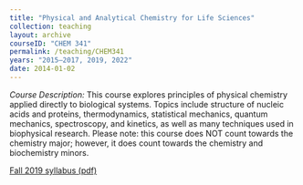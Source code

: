 ```yaml
---
title: "Physical and Analytical Chemistry for Life Sciences"
collection: teaching
layout: archive
courseID: "CHEM 341"
permalink: /teaching/CHEM341
years: "2015–2017, 2019, 2022"
date: 2014-01-02
---
```


*Course Description:*
This course explores principles of physical chemistry applied directly to biological systems. Topics include structure of nucleic acids and proteins, thermodynamics, statistical mechanics, quantum mechanics, spectroscopy, and kinetics, as well as many techniques used in biophysical research. Please note: this course does NOT count towards the chemistry major; however, it does count towards the chemistry and biochemistry minors.

[Fall 2019 syllabus (pdf)](/files/CHEM341_F2019_Syllabus.pdf)
